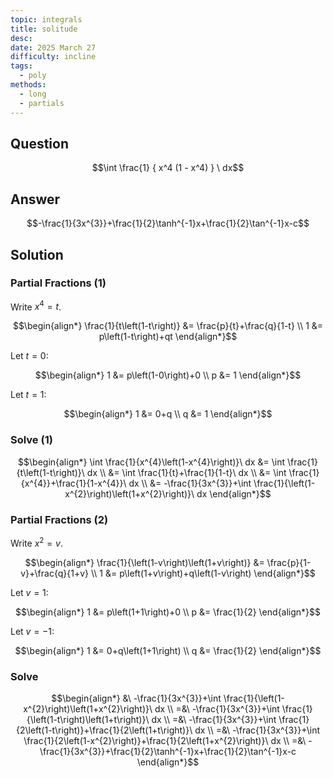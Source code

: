 ```yaml
---
topic: integrals
title: solitude
desc: 
date: 2025 March 27
difficulty: incline
tags:
  - poly
methods:
  - long
  - partials
---
```



## Question
```math
\int
  \frac{1}
    { x^4 (1 - x^4) }
\ dx
```


## Answer
```math
-\frac{1}{3x^{3}}+\frac{1}{2}\tanh^{-1}x+\frac{1}{2}\tan^{-1}x-c
```


## Solution

### Partial Fractions (1)
Write $x^4 = t$.

```math
\begin{align*}
  \frac{1}{t\left(1-t\right)} &= \frac{p}{t}+\frac{q}{1-t}
  \\ 1 &= p\left(1-t\right)+qt
\end{align*}
```

Let $t = 0$:

```math
\begin{align*}
  1 &= p\left(1-0\right)+0
  \\ p &= 1
\end{align*}
```

Let $t = 1$:

```math
\begin{align*}
  1 &= 0+q
  \\ q &= 1
\end{align*}
```

### Solve (1)
```math
\begin{align*}
  \int \frac{1}{x^{4}\left(1-x^{4}\right)}\ dx
    &= \int \frac{1}{t\left(1-t\right)}\ dx
  \\ &= \int \frac{1}{t}+\frac{1}{1-t}\ dx
  \\ &= \int \frac{1}{x^{4}}+\frac{1}{1-x^{4}}\ dx
  \\ &= -\frac{1}{3x^{3}}+\int \frac{1}{\left(1-x^{2}\right)\left(1+x^{2}\right)}\ dx
\end{align*}
```

### Partial Fractions (2)
Write $x^2 = v$.

```math
\begin{align*}
  \frac{1}{\left(1-v\right)\left(1+v\right)} &= \frac{p}{1-v}+\frac{q}{1+v}
  \\ 1 &= p\left(1+v\right)+q\left(1-v\right)
\end{align*}
```

Let $v = 1$:

```math
\begin{align*}
  1 &= p\left(1+1\right)+0
  \\ p &= \frac{1}{2}
\end{align*}
```

Let $v = -1$:

```math
\begin{align*}
  1 &= 0+q\left(1+1\right)
  \\ q &= \frac{1}{2}
\end{align*}
```

### Solve
```math
\begin{align*}
  &\ -\frac{1}{3x^{3}}+\int \frac{1}{\left(1-x^{2}\right)\left(1+x^{2}\right)}\ dx
  \\ =&\ -\frac{1}{3x^{3}}+\int \frac{1}{\left(1-t\right)\left(1+t\right)}\ dx
  \\ =&\ -\frac{1}{3x^{3}}+\int \frac{1}{2\left(1-t\right)}+\frac{1}{2\left(1+t\right)}\ dx
  \\ =&\ -\frac{1}{3x^{3}}+\int \frac{1}{2\left(1-x^{2}\right)}+\frac{1}{2\left(1+x^{2}\right)}\ dx
  \\ =&\ -\frac{1}{3x^{3}}+\frac{1}{2}\tanh^{-1}x+\frac{1}{2}\tan^{-1}x-c
\end{align*}
```

